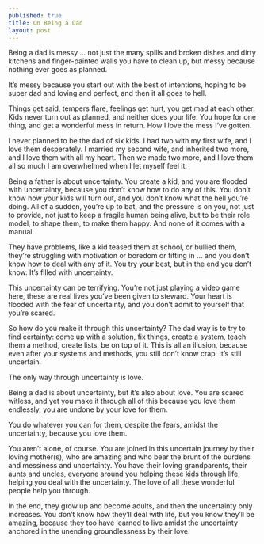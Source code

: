 ```yaml
---
published: true
title: On Being a Dad
layout: post
---
```

Being a dad is messy … not just the many spills and broken dishes and dirty kitchens and finger-painted walls you have to clean up, but messy because nothing ever goes as planned.

It’s messy because you start out with the best of intentions, hoping to be super dad and loving and perfect, and then it all goes to hell.

Things get said, tempers flare, feelings get hurt, you get mad at each other. Kids never turn out as planned, and neither does your life. You hope for one thing, and get a wonderful mess in return. How I love the mess I’ve gotten.

I never planned to be the dad of six kids. I had two with my first wife, and I love them desperately. I married my second wife, and inherited two more, and I love them with all my heart. Then we made two more, and I love them all so much I am overwhelmed when I let myself feel it.

Being a father is about uncertainty. You create a kid, and you are flooded with uncertainty, because you don’t know how to do any of this. You don’t know how your kids will turn out, and you don’t know what the hell you’re doing. All of a sudden, you’re up to bat, and the pressure is on you, not just to provide, not just to keep a fragile human being alive, but to be their role model, to shape them, to make them happy. And none of it comes with a manual.

They have problems, like a kid teased them at school, or bullied them, they’re struggling with motivation or boredom or fitting in … and you don’t know how to deal with any of it. You try your best, but in the end you don’t know. It’s filled with uncertainty.

This uncertainty can be terrifying. You’re not just playing a video game here, these are real lives you’ve been given to steward. Your heart is flooded with the fear of uncertainty, and you don’t admit to yourself that you’re scared.

So how do you make it through this uncertainty? The dad way is to try to find certainty: come up with a solution, fix things, create a system, teach them a method, create lists, be on top of it. This is all an illusion, because even after your systems and methods, you still don’t know crap. It’s still uncertain.

The only way through uncertainty is love.

Being a dad is about uncertainty, but it’s also about love. You are scared witless, and yet you make it through all of this because you love them endlessly, you are undone by your love for them.

You do whatever you can for them, despite the fears, amidst the uncertainty, because you love them.

You aren’t alone, of course. You are joined in this uncertain journey by their loving mother(s), who are amazing and who bear the brunt of the burdens and messiness and uncertainty. You have their loving grandparents, their aunts and uncles, everyone around you helping these kids through life, helping you deal with the uncertainty. The love of all these wonderful people help you through.

In the end, they grow up and become adults, and then the uncertainty only increases. You don’t know how they’ll deal with life, but you know they’ll be amazing, because they too have learned to live amidst the uncertainty anchored in the unending groundlessness by their love.